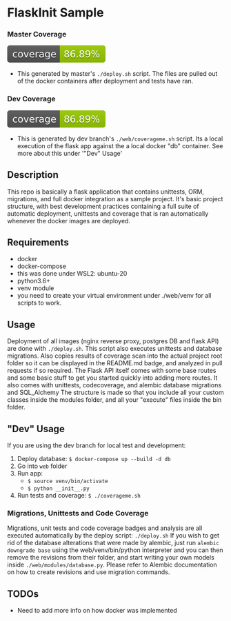 # FlaskInit Sample
### Master Coverage
[![Coverage Status](./coverage-badge.svg?dummy=8484744)](./coverage.xml) 
* This generated by master's `./deploy.sh` script. The files are pulled out of the docker containers after deployment and tests have ran.
### Dev Coverage
[![Coverage Status](./coverage-badge.svg?dummy=8484744)](./web/coverage.xml) 
* This is generated by dev branch's `./web/coverageme.sh` script. Its a local execution of the flask app against the a local docker "db" container. See more about this under '"Dev" Usage'
## Description
This repo is basically a flask application that contains unittests, ORM, migrations, and full docker integration as a sample project.
It's basic project structure, with best development practices containing a full suite of automatic deployment, unittests and coverage that is ran automatically whenever the docker images are deployed.

## Requirements
* docker
* docker-compose
* this was done under WSL2: ubuntu-20
* python3.6+
* venv module
* you need to create your virtual environment under ./web/venv for all scripts to work.

## Usage
Deployment of all images (nginx reverse proxy, postgres DB and flask API) are done with `./deploy.sh`. This script also executes unittests and database migrations. Also copies results of coverage scan into the actual project root folder so it can be displayed in the README.md badge, and analyzed in pull requests if so required.
The Flask API itself comes with some base routes and some basic stuff to get you started quickly into adding more routes. It also comes with unittests, codecoverage, and alembic database migrations and SQL_Alchemy
The structure is made so that you include all your custom classes inside the modules folder, and all your "execute" files inside the bin folder.

## "Dev" Usage
If you are using the dev branch for local test and development:
1) Deploy database: `$ docker-compose up --build -d db`
2) Go into `web` folder
3) Run app: 
    * `$ source venv/bin/activate`
    * `$ python __init__.py`
4) Run tests and coverage:
`$ ./coverageme.sh`

### Migrations, Unittests and Code Coverage
Migrations, unit tests and code coverage badges and analysis are all executed automatically by the deploy script: `./deploy.sh`
If you wish to get rid of the database alterations that were made by alembic, just run `alembic downgrade base` using the web/venv/bin/python interpreter and you can then remove the revisions from their folder, and start writing your own models inside `./web/modules/database.py`. Please refer to Alembic documentation on how to create revisions and use migration commands.

## TODOs
* Need to add more info on how docker was implemented
